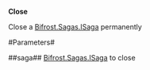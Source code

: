 **Close**

Close a [Bifrost.Sagas.ISaga](Bifrost.Sagas.ISaga) permanently

#Parameters#


##saga##
[Bifrost.Sagas.ISaga](Bifrost.Sagas.ISaga) to close
